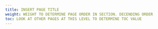 ```yaml
---
title: INSERT PAGE TITLE
weight: WEIGHT TO DETERMINE PAGE ORDER IN SECTION. DECENDING ORDER 
toc: LOOK AT OTHER PAGES AT THIS LEVEL TO DETERMINE TOC VALUE
---
```

